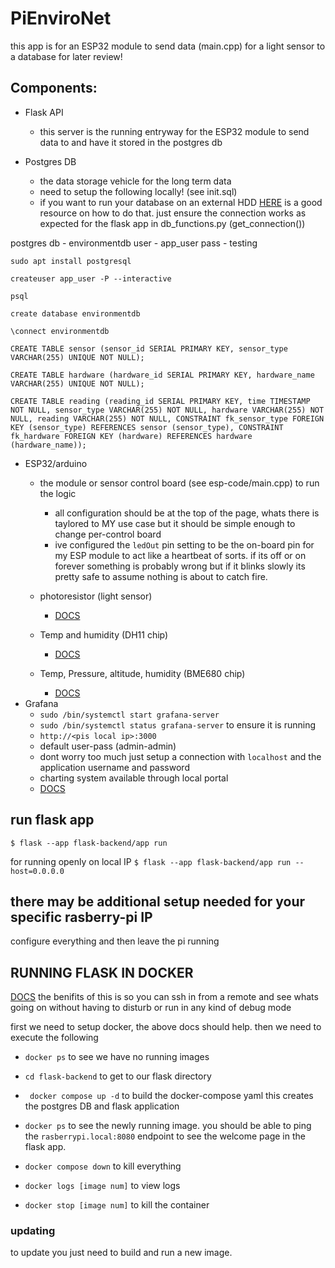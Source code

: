 # PiEnviroNet
this app is for an ESP32 module to send data (main.cpp) for a light sensor to a database for later review!

## Components:
- Flask API
    - this server is the running entryway for the ESP32 module to send data to and have it stored in the postgres db

- Postgres DB
    - the data storage vehicle for the long term data
    - need to setup the following locally! (see init.sql)
    - if you want to run your database on an external HDD [HERE](https://dba.stackexchange.com/questions/283845/postgresql-on-external-hd) is a good resource on how to do that. just ensure the connection works as expected for the flask app in db_functions.py (get_connection())

postgres db - environmentdb
user - app_user
pass - testing

 `sudo apt install postgresql`

 `createuser app_user -P --interactive`

 `psql`

 `create database environmentdb`

 `\connect environmentdb`

 `CREATE TABLE sensor (sensor_id SERIAL PRIMARY KEY, sensor_type VARCHAR(255) UNIQUE NOT NULL);`

 `CREATE TABLE hardware (hardware_id SERIAL PRIMARY KEY, hardware_name VARCHAR(255) UNIQUE NOT NULL);`

 `CREATE TABLE reading (reading_id SERIAL PRIMARY KEY, time TIMESTAMP NOT NULL, sensor_type VARCHAR(255) NOT NULL, hardware VARCHAR(255) NOT NULL, reading VARCHAR(255) NOT NULL, CONSTRAINT fk_sensor_type FOREIGN KEY (sensor_type) REFERENCES sensor (sensor_type), CONSTRAINT fk_hardware FOREIGN KEY (hardware) REFERENCES hardware (hardware_name));`

- ESP32/arduino
    - the module or sensor control board (see esp-code/main.cpp) to run the logic
        - all configuration should be at the top of the page, whats there is taylored to MY use case but it should be simple enough to change per-control board
        - ive configured the `ledOut` pin setting to be the on-board pin for my ESP module to act like a heartbeat of sorts. if its off or on forever something is probably wrong but if it blinks slowly its pretty safe to assume nothing is about to catch fire.
    - photoresistor (light sensor)
        - [DOCS](https://docs.sunfounder.com/projects/esp32-starter-kit/en/latest/arduino/basic_projects/ar_photoresistor.html)

    - Temp and humidity (DH11 chip)
        - [DOCS](https://docs.sunfounder.com/projects/esp32-starter-kit/en/latest/arduino/basic_projects/ar_dht11.html)
    - Temp, Pressure, altitude, humidity (BME680 chip)
        - [DOCS](https://randomnerdtutorials.com/esp32-bme680-sensor-arduino/)
- Grafana
    - `sudo /bin/systemctl start grafana-server`
    - `sudo /bin/systemctl status grafana-server` to ensure it is running
    - `http://<pis local ip>:3000`
    - default user-pass (admin-admin)
    - dont worry too much just setup a connection with `localhost` and the application username and password
    - charting system available through local portal 
    - [DOCS](https://raspberrytips.com/install-grafana-raspberry-pi/)



## run flask app
`$ flask --app flask-backend/app run`

for running openly on local IP
`$ flask --app flask-backend/app run --host=0.0.0.0`

## there may be additional setup needed for your specific rasberry-pi IP
 configure everything and then leave the pi running


 ## RUNNING FLASK IN DOCKER
  [DOCS](https://raspberrytips.com/docker-on-raspberry-pi/)
  the benifits of this is so you can ssh in from a remote and see whats going on without having to disturb or run in any kind of debug mode

  first we need to setup docker, the above docs should help. then we need to execute the following

  - `docker ps` to see we have no running images
  - `cd flask-backend` to get to our flask directory
  - ` docker compose up -d` to build the docker-compose yaml this creates the postgres DB and flask application
  - `docker ps` to see the newly running image. you should be able to ping the `rasberrypi.local:8080` endpoint to see the welcome page in the flask app.
  - `docker compose down` to kill everything

  - `docker logs [image num]` to view logs
  - `docker stop [image num]` to kill the container



### updating 
to update you just need to build and run a new image.